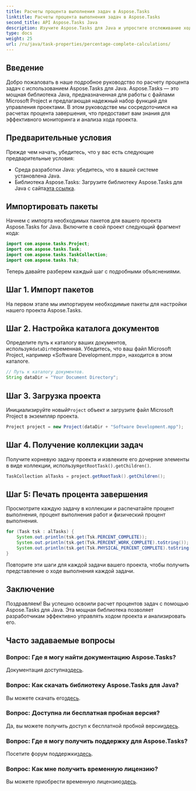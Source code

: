 ```yaml
---
title: Расчеты процента выполнения задач в Aspose.Tasks
linktitle: Расчеты процента выполнения задач в Aspose.Tasks
second_title: API Aspose.Tasks Java
description: Изучите Aspose.Tasks для Java и упростите отслеживание хода выполнения проекта. Легко рассчитывайте процент задач для эффективного управления проектами.
type: docs
weight: 25
url: /ru/java/task-properties/percentage-complete-calculations/
---
```

## Введение
Добро пожаловать в наше подробное руководство по расчету процента задач с использованием Aspose.Tasks для Java. Aspose.Tasks — это мощная библиотека Java, предназначенная для работы с файлами Microsoft Project и предлагающая надежный набор функций для управления проектами. В этом руководстве мы сосредоточимся на расчетах процента завершения, что предоставит вам знания для эффективного мониторинга и анализа хода проекта.
## Предварительные условия
Прежде чем начать, убедитесь, что у вас есть следующие предварительные условия:
- Среда разработки Java: убедитесь, что в вашей системе установлена Java.
-  Библиотека Aspose.Tasks: Загрузите библиотеку Aspose.Tasks для Java с сайта[эта ссылка](https://releases.aspose.com/tasks/java/).
## Импортировать пакеты
Начнем с импорта необходимых пакетов для вашего проекта Aspose.Tasks for Java. Включите в свой проект следующий фрагмент кода:
```java
import com.aspose.tasks.Project;
import com.aspose.tasks.Task;
import com.aspose.tasks.TaskCollection;
import com.aspose.tasks.Tsk;
```
Теперь давайте разберем каждый шаг с подробными объяснениями.
## Шаг 1. Импорт пакетов
На первом этапе мы импортируем необходимые пакеты для настройки нашего проекта Aspose.Tasks.
## Шаг 2. Настройка каталога документов
 Определите путь к каталогу ваших документов, используя`dataDir`переменная. Убедитесь, что ваш файл Microsoft Project, например «Software Development.mpp», находится в этом каталоге.
```java
// Путь к каталогу документов.
String dataDir = "Your Document Directory";
```
## Шаг 3. Загрузка проекта
 Инициализируйте новый`Project` объект и загрузите файл Microsoft Project в экземпляр проекта.
```java
Project project = new Project(dataDir + "Software Development.mpp");
```
## Шаг 4. Получение коллекции задач
 Получите корневую задачу проекта и извлеките его дочерние элементы в виде коллекции, используя`getRootTask().getChildren()`.
```java
TaskCollection alTasks = project.getRootTask().getChildren();
```
## Шаг 5: Печать процента завершения
Просмотрите каждую задачу в коллекции и распечатайте процент выполнения, процент выполнения работ и физический процент выполнения.
```java
for (Task tsk : alTasks) {
    System.out.println(tsk.get(Tsk.PERCENT_COMPLETE));
    System.out.println(tsk.get(Tsk.PERCENT_WORK_COMPLETE).toString());
    System.out.println(tsk.get(Tsk.PHYSICAL_PERCENT_COMPLETE).toString());
}
```
Повторите эти шаги для каждой задачи вашего проекта, чтобы получить представление о ходе выполнения каждой задачи.
## Заключение
Поздравляем! Вы успешно освоили расчет процентов задач с помощью Aspose.Tasks для Java. Эта мощная библиотека позволяет разработчикам эффективно управлять ходом проекта и анализировать его.
## Часто задаваемые вопросы
### Вопрос: Где я могу найти документацию Aspose.Tasks?
 Документация доступна[здесь](https://reference.aspose.com/tasks/java/).
### Вопрос: Как скачать библиотеку Aspose.Tasks для Java?
 Вы можете скачать его[здесь](https://releases.aspose.com/tasks/java/).
### Вопрос: Доступна ли бесплатная пробная версия?
Да, вы можете получить доступ к бесплатной пробной версии[здесь](https://releases.aspose.com/).
### Вопрос: Где я могу получить поддержку для Aspose.Tasks?
 Посетите форум поддержки[здесь](https://forum.aspose.com/c/tasks/15).
### Вопрос: Как мне получить временную лицензию?
 Вы можете приобрести временную лицензию[здесь](https://purchase.aspose.com/temporary-license/).